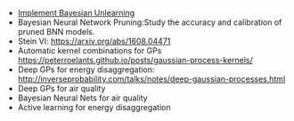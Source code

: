 - [Implement Bayesian Unlearning](https://arxiv.org/pdf/2207.03227.pdf)
- Bayesian Neural Network Pruning:Study the accuracy and calibration of pruned BNN models. 
- Stein VI: https://arxiv.org/abs/1608.04471
- Automatic kernel combinations for GPs https://peterroelants.github.io/posts/gaussian-process-kernels/
- Deep GPs for energy disaggregation: http://inverseprobability.com/talks/notes/deep-gaussian-processes.html
- Deep GPs for air quality
- Bayesian Neural Nets for air quality
- Active learning for energy disaggregation


